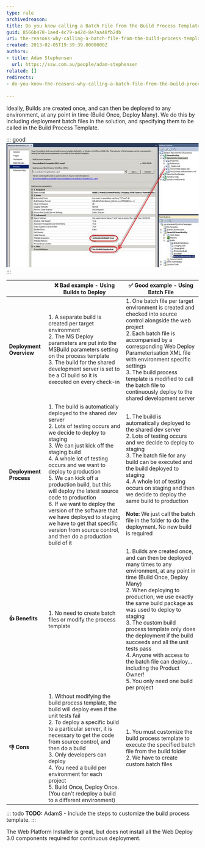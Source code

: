 ```yaml
---
type: rule
archivedreason: 
title: Do you know calling a Batch File from the Build Process Template is better than deploying directly from the Build?
guid: 8566b478-1aed-4c79-a42d-8e7aa48fb2db
uri: the-reasons-why-calling-a-batch-file-from-the-build-process-template-is-better-than-deploying-directly-from-the-build
created: 2013-02-05T19:39:39.0000000Z
authors:
- title: Adam Stephensen
  url: https://ssw.com.au/people/adam-stephensen
related: []
redirects:
- do-you-know-the-reasons-why-calling-a-batch-file-from-the-build-process-template-is-better-than-deploying-directly-from-the-build

---
```


Ideally, Builds are created once, and can then be deployed to any environment, at any point in time (Build Once, Deploy Many).
We do this by including deployment batch files in the solution, and specifying them to be called in the Build Process Template.

<!--endintro-->

::: good  
![Figure: Good example - Include deployment scripts in the solution, and execute them from the Build Process Template](/rules/the-reasons-why-calling-a-batch-file-from-the-build-process-template-is-better-than-deploying-directly-from-the-build/deployment-scripts.jpg)  
:::

|  | ❌ Bad example - Using Builds to Deploy | ✅ Good example - Using Batch File |
|---|---|---|
| **Deployment Overview** | 1. A separate build is created per target environment <br /> 2. The MS Deploy parameters are put into the MSBuild parameters setting on the process template <br /> 3. The build for the shared development server is set to be a CI build so it is executed on every check-in | 1. One batch file per target environment is created and checked into source control alongside the web project<br /> 2. Each batch file is accompanied by a corresponding Web Deploy Parameterisation XML file with environment specific settings<br /> 3. The build process template is modified to call the batch file to continuously deploy to the shared development server |
| **Deployment Process** | 1. The build is automatically deployed to the shared dev server<br /> 2. Lots of testing occurs and we decide to deploy to staging<br /> 3. We can just kick off the staging build<br /> 4. A whole lot of testing occurs and we want to deploy to production<br /> 5. We can kick off a production build, but this will deploy the latest source code to production<br /> 6. If we want to deploy the version of the software that we have deployed to staging we have to get that specific version from source control, and then do a production build of it | 1. The build is automatically deployed to the shared dev server<br /> 2. Lots of testing occurs and we decide to deploy to staging<br /> 3. The batch file for any build can be executed and the build deployed to staging<br /> 4. A whole lot of testing occurs on staging and then we decide to deploy the same build to production<br /> <br />**Note:** We just call the batch file in the folder to do the deployment. No new build is required |
| **👍 Benefits** | 1. No need to create batch files or modify the process template | 1. Builds are created once, and can then be deployed many times to any environment, at any point in time (Build Once, Deploy Many)<br /> 2. When deploying to production, we use exactly the same build package as was used to deploy to staging<br /> 3. The custom build process template only does the deployment if the build succeeds and all the unit tests pass<br /> 4. Anyone with access to the batch file can deploy… including the Product Owner!<br /> 5. You only need one build per project |
| **👎 Cons** | 1. Without modifying the build process template, the build will deploy even if the unit tests fail<br /> 2. To deploy a specific build to a particular server, it is necessary to get the code from source control, and then do a build<br /> 3. Only developers can deploy<br />4. You need a build per environment for each project<br /> 5. Build Once, Deploy Once. (You can't redeploy a build to a different environment) | 1. You must customize the build process template to execute the specified batch file from the build folder<br /> 2. We have to create custom batch files |                                                                                                                                                                                                     
::: todo
**TODO:** AdamS - Include the steps to customize the build process template.
:::

The Web Platform Installer is great, but does not install all the Web Deploy 3.0 components required for continuous deployment.

